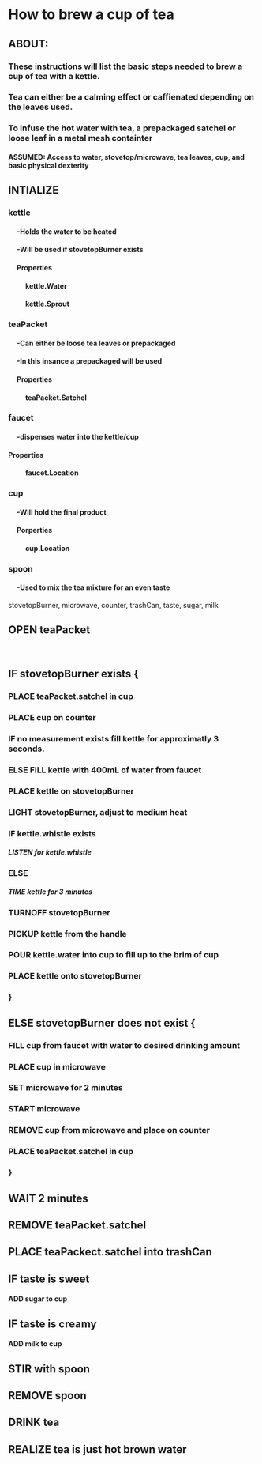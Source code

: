 # How to brew a cup of tea
## ABOUT: 
### These instructions will list the basic steps needed to brew a cup of tea with a kettle.
### Tea can either be a calming effect or caffienated depending on the leaves used.
### To infuse the hot water with tea, a prepackaged  satchel or loose leaf in a metal mesh containter

#### ASSUMED: Access to water, stovetop/microwave, tea leaves, cup, and basic physical dexterity 

## INTIALIZE 
### kettle
#### &emsp; -Holds the water to be heated
#### &emsp; -Will be used if stovetopBurner exists
#### &emsp; Properties
#### &emsp; &emsp; kettle.Water
#### &emsp; &emsp; kettle.Sprout
### teaPacket
#### &emsp; -Can either be loose tea leaves or prepackaged 
#### &emsp; -In this insance a prepackaged will be used 
#### &emsp;  Properties
#### &emsp; &emsp; teaPacket.Satchel
### faucet
#### &emsp; -dispenses water into the kettle/cup
#### Properties
#### &emsp; &emsp; faucet.Location
### cup
#### &emsp; -Will hold the final product
#### &emsp; Porperties
#### &emsp; &emsp; cup.Location
### spoon
#### &emsp; -Used to mix the tea mixture for an even taste
 stovetopBurner, microwave, counter, trashCan, taste, sugar, milk

## OPEN teaPacket
&emsp;

## IF stovetopBurner exists {
### PLACE teaPacket.satchel in cup
### PLACE cup on counter
### IF no measurement exists fill kettle for approximatly 3 seconds.
### ELSE FILL kettle with 400mL of water from faucet
### PLACE kettle on stovetopBurner
### LIGHT stovetopBurner, adjust to medium heat
### IF kettle.whistle exists 
##### LISTEN for kettle.whistle
### ELSE
##### TIME kettle for 3 minutes
### TURNOFF stovetopBurner
### PICKUP kettle from the handle
### POUR kettle.water into cup to fill up to the brim of cup
### PLACE kettle onto stovetopBurner
### }

## ELSE stovetopBurner does not exist {
### FILL cup from faucet with water to desired drinking amount
### PLACE cup in microwave
### SET microwave for 2 minutes
### START microwave
### REMOVE cup from microwave and place on counter
### PLACE teaPacket.satchel in cup
### } 

## WAIT 2 minutes
## REMOVE teaPacket.satchel
## PLACE teaPackect.satchel into trashCan
## IF taste is sweet
#### ADD sugar to cup
## IF taste is creamy
#### ADD milk to cup
## STIR with spoon
## REMOVE spoon
## DRINK tea
## REALIZE tea is just hot brown water

